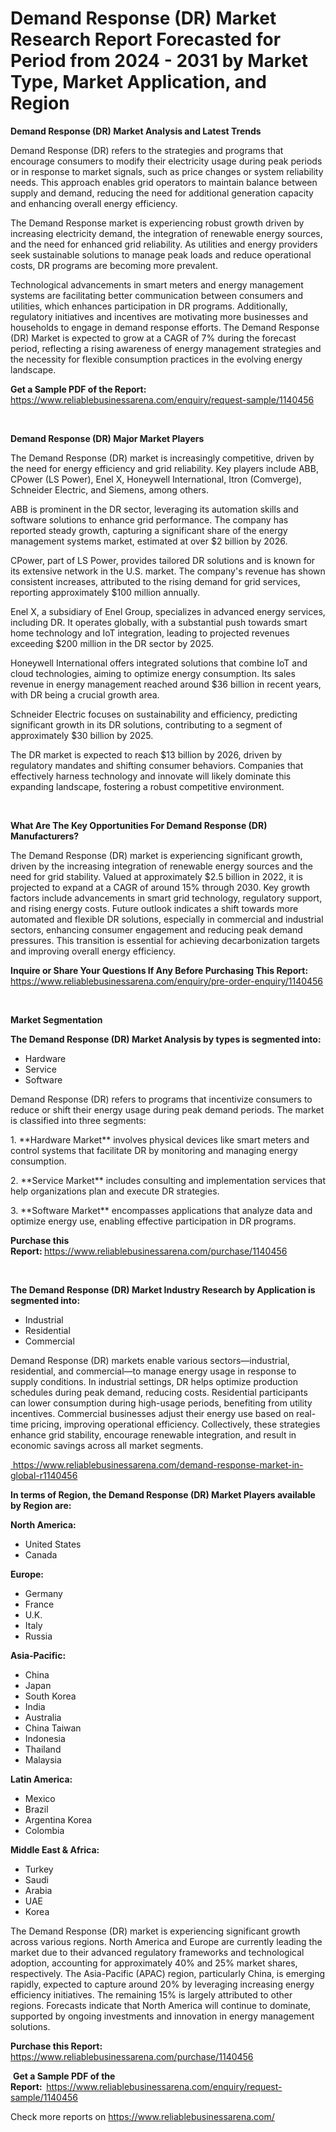 <p><h1>Demand Response (DR) Market Research Report Forecasted for Period from 2024 -  2031 by Market Type, Market Application, and Region</h1></p><p><strong>Demand Response (DR) Market Analysis and Latest Trends</strong></p>
<p><p>Demand Response (DR) refers to the strategies and programs that encourage consumers to modify their electricity usage during peak periods or in response to market signals, such as price changes or system reliability needs. This approach enables grid operators to maintain balance between supply and demand, reducing the need for additional generation capacity and enhancing overall energy efficiency.</p><p>The Demand Response market is experiencing robust growth driven by increasing electricity demand, the integration of renewable energy sources, and the need for enhanced grid reliability. As utilities and energy providers seek sustainable solutions to manage peak loads and reduce operational costs, DR programs are becoming more prevalent. </p><p>Technological advancements in smart meters and energy management systems are facilitating better communication between consumers and utilities, which enhances participation in DR programs. Additionally, regulatory initiatives and incentives are motivating more businesses and households to engage in demand response efforts. The Demand Response (DR) Market is expected to grow at a CAGR of 7% during the forecast period, reflecting a rising awareness of energy management strategies and the necessity for flexible consumption practices in the evolving energy landscape.</p></p>
<p><strong>Get a Sample PDF of the Report:&nbsp;</strong> <a href="https://www.reliablebusinessarena.com/enquiry/request-sample/1140456?utm_campaign=1943&utm_medium=2&utm_source=Github&utm_content=ia&utm_term=28122024&utm_id=demand-response-dr">https://www.reliablebusinessarena.com/enquiry/request-sample/1140456</a></p>
<p>&nbsp;</p>
<p><strong>Demand Response (DR) Major Market Players</strong></p>
<p><p>The Demand Response (DR) market is increasingly competitive, driven by the need for energy efficiency and grid reliability. Key players include ABB, CPower (LS Power), Enel X, Honeywell International, Itron (Comverge), Schneider Electric, and Siemens, among others. </p><p>ABB is prominent in the DR sector, leveraging its automation skills and software solutions to enhance grid performance. The company has reported steady growth, capturing a significant share of the energy management systems market, estimated at over $2 billion by 2026.</p><p>CPower, part of LS Power, provides tailored DR solutions and is known for its extensive network in the U.S. market. The company's revenue has shown consistent increases, attributed to the rising demand for grid services, reporting approximately $100 million annually.</p><p>Enel X, a subsidiary of Enel Group, specializes in advanced energy services, including DR. It operates globally, with a substantial push towards smart home technology and IoT integration, leading to projected revenues exceeding $200 million in the DR sector by 2025.</p><p>Honeywell International offers integrated solutions that combine IoT and cloud technologies, aiming to optimize energy consumption. Its sales revenue in energy management reached around $36 billion in recent years, with DR being a crucial growth area.</p><p>Schneider Electric focuses on sustainability and efficiency, predicting significant growth in its DR solutions, contributing to a segment of approximately $30 billion by 2025.</p><p>The DR market is expected to reach $13 billion by 2026, driven by regulatory mandates and shifting consumer behaviors. Companies that effectively harness technology and innovate will likely dominate this expanding landscape, fostering a robust competitive environment.</p></p>
<p>&nbsp;</p>
<p><strong>What Are The Key Opportunities For Demand Response (DR) Manufacturers?</strong></p>
<p><p>The Demand Response (DR) market is experiencing significant growth, driven by the increasing integration of renewable energy sources and the need for grid stability. Valued at approximately $2.5 billion in 2022, it is projected to expand at a CAGR of around 15% through 2030. Key growth factors include advancements in smart grid technology, regulatory support, and rising energy costs. Future outlook indicates a shift towards more automated and flexible DR solutions, especially in commercial and industrial sectors, enhancing consumer engagement and reducing peak demand pressures. This transition is essential for achieving decarbonization targets and improving overall energy efficiency.</p></p>
<p><strong>Inquire or Share Your Questions If Any Before Purchasing This Report:</strong> <a href="https://www.reliablebusinessarena.com/enquiry/pre-order-enquiry/1140456?utm_campaign=1943&utm_medium=2&utm_source=Github&utm_content=ia&utm_term=28122024&utm_id=demand-response-dr">https://www.reliablebusinessarena.com/enquiry/pre-order-enquiry/1140456</a></p>
<p>&nbsp;</p>
<p><strong>Market Segmentation</strong></p>
<p><strong>The Demand Response (DR) Market Analysis by types is segmented into:</strong></p>
<p><ul><li>Hardware</li><li>Service</li><li>Software</li></ul></p>
<p><p>Demand Response (DR) refers to programs that incentivize consumers to reduce or shift their energy usage during peak demand periods. The market is classified into three segments: </p><p>1. **Hardware Market** involves physical devices like smart meters and control systems that facilitate DR by monitoring and managing energy consumption.</p><p>2. **Service Market** includes consulting and implementation services that help organizations plan and execute DR strategies.</p><p>3. **Software Market** encompasses applications that analyze data and optimize energy use, enabling effective participation in DR programs.</p></p>
<p><strong>Purchase this Report:&nbsp;</strong><a href="https://www.reliablebusinessarena.com/purchase/1140456?utm_campaign=1943&utm_medium=2&utm_source=Github&utm_content=ia&utm_term=28122024&utm_id=demand-response-dr">https://www.reliablebusinessarena.com/purchase/1140456</a></p>
<p>&nbsp;</p>
<p><strong>The Demand Response (DR) Market Industry Research by Application is segmented into:</strong></p>
<p><ul><li>Industrial</li><li>Residential</li><li>Commercial</li></ul></p>
<p><p>Demand Response (DR) markets enable various sectors—industrial, residential, and commercial—to manage energy usage in response to supply conditions. In industrial settings, DR helps optimize production schedules during peak demand, reducing costs. Residential participants can lower consumption during high-usage periods, benefiting from utility incentives. Commercial businesses adjust their energy use based on real-time pricing, improving operational efficiency. Collectively, these strategies enhance grid stability, encourage renewable integration, and result in economic savings across all market segments.</p></p>
<p><a href="https://www.reliablebusinessarena.com/demand-response-market-in-global-r1140456?utm_campaign=1943&utm_medium=2&utm_source=Github&utm_content=ia&utm_term=28122024&utm_id=demand-response-dr">&nbsp;https://www.reliablebusinessarena.com/demand-response-market-in-global-r1140456</a></p>
<p><strong>In terms of Region, the Demand Response (DR) Market Players available by Region are:</strong></p>
<p>
    <p> <strong> North America: </strong>
        <ul>
            <li>United States</li>
            <li>Canada</li>
        </ul>
        </p> 
    <p> <strong> Europe: </strong>
        <ul>
            <li>Germany</li>
            <li>France</li>
            <li>U.K.</li>
            <li>Italy</li>
            <li>Russia</li>
        </ul>
        </p> 
    <p> <strong> Asia-Pacific: </strong>
        <ul>
            <li>China</li>
            <li>Japan</li>
            <li>South Korea</li>
            <li>India</li>
            <li>Australia</li>
            <li>China Taiwan</li>
            <li>Indonesia</li>
            <li>Thailand</li>
            <li>Malaysia</li>
        </ul>
        </p> 
    <p> <strong> Latin America: </strong>
        <ul>
            <li>Mexico</li>
            <li>Brazil</li>
            <li>Argentina Korea</li>
            <li>Colombia</li>
        </ul>
        </p> 
    <p> <strong> Middle East & Africa: </strong>
        <ul>
            <li>Turkey</li>
            <li>Saudi</li>
            <li>Arabia</li>
            <li>UAE</li>
            <li>Korea</li>
        </ul>
    </p>
    </p>
<p><p>The Demand Response (DR) market is experiencing significant growth across various regions. North America and Europe are currently leading the market due to their advanced regulatory frameworks and technological adoption, accounting for approximately 40% and 25% market shares, respectively. The Asia-Pacific (APAC) region, particularly China, is emerging rapidly, expected to capture around 20% by leveraging increasing energy efficiency initiatives. The remaining 15% is largely attributed to other regions. Forecasts indicate that North America will continue to dominate, supported by ongoing investments and innovation in energy management solutions.</p></p>
<p><strong>Purchase this Report: </strong><a href="https://www.reliablebusinessarena.com/purchase/1140456?utm_campaign=1943&utm_medium=2&utm_source=Github&utm_content=ia&utm_term=28122024&utm_id=demand-response-dr">https://www.reliablebusinessarena.com/purchase/1140456</a></p>
<p>&nbsp;<strong>Get a Sample PDF of the Report:&nbsp;&nbsp;</strong><a href="https://www.reliablebusinessarena.com/enquiry/request-sample/1140456?utm_campaign=1943&utm_medium=2&utm_source=Github&utm_content=ia&utm_term=28122024&utm_id=demand-response-dr">https://www.reliablebusinessarena.com/enquiry/request-sample/1140456</a></p>
<p><strong></strong></p>
<p>Check more reports on <a href="https://www.reliablebusinessarena.com/?utm_campaign=1943&utm_medium=2&utm_source=Github&utm_content=ia&utm_term=28122024&utm_id=demand-response-dr">https://www.reliablebusinessarena.com/</a></p>
